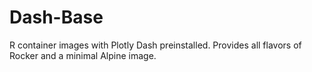 # Dash-Base

R container images with Plotly Dash preinstalled. Provides all flavors of Rocker and a minimal Alpine image.
